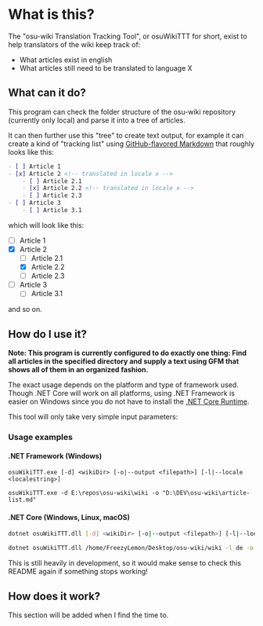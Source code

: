 # What is this?

The "osu-wiki Translation Tracking Tool", or osuWikiTTT for short, exist to help translators of the wiki keep track of:

- What articles exist in english
- What articles still need to be translated to language X

## What can it do?

This program can check the folder structure of the osu-wiki repository (currently only local) and parse it into a tree of articles.

It can then further use this "tree" to create text output, for example it can create a kind of "tracking list" using [GitHub-flavored Markdown](https://guides.github.com/features/mastering-markdown/#GitHub-flavored-markdown) that roughly looks like this:

```markdown
- [ ] Article 1
- [x] Article 2 <!-- translated in locale x -->
    - [ ] Article 2.1
    - [x] Article 2.2 <!-- translated in locale x -->
    - [ ] Article 2.3
- [ ] Article 3
    - [ ] Article 3.1
```

which will look like this:

- [ ] Article 1
- [x] Article 2 <!-- translated in locale x -->
    - [ ] Article 2.1
    - [x] Article 2.2 <!-- translated in locale x -->
    - [ ] Article 2.3
- [ ] Article 3
    - [ ] Article 3.1

and so on.

## How do I use it?

**Note: This program is currently configured to do exactly one thing: Find all articles in the specified directory and supply a text using GFM that shows all of them in an organized fashion.**

The exact usage depends on the platform and type of framework used. Though .NET Core will work on all platforms, using .NET Framework is easier on Windows since you do not have to install the [.NET Core Runtime](https://www.microsoft.com/net/download/Windows/run).

This tool will only take very simple input parameters:

### Usage examples

#### .NET Framework (Windows)

```batch
osuWikiTTT.exe [-d] <wikiDir> [-o|--output <filepath>] [-l|--locale <localestring>]

osuWikiTTT.exe -d E:\repos\osu-wiki\wiki -o "D:\DEV\osu-wiki\article-list.md"
```

#### .NET Core (Windows, Linux, macOS)

```bash
dotnet osuWikiTTT.dll [-d] <wikiDir> [-o|--output <filepath>] [-l|--locale <localestring>]

dotnet osuWikiTTT.dll /home/FreezyLemon/Desktop/osu-wiki/wiki -l de -o /home/FreezyLemon/Desktop/german-translation-report.md
```

This is still heavily in development, so it would make sense to check this README again if something stops working!

## How does it work?

This section will be added when I find the time to.